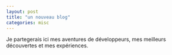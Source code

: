```yaml
---
layout: post
title: "un nouveau blog"
categories: misc
---
```


Je partegerais ici mes aventures de développeurs, mes meilleurs découvertes et mes expériences.
